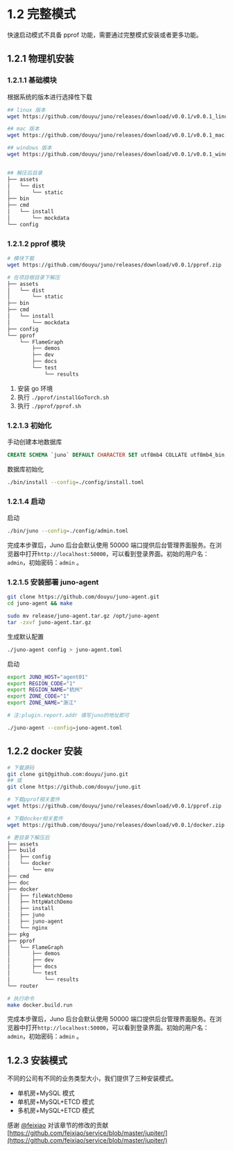 # 1.2 完整模式

快速启动模式不具备 pprof 功能，需要通过完整模式安装或者更多功能。

## 1.2.1 物理机安装

### 1.2.1.1 基础模块

根据系统的版本进行选择性下载

```bash
## linux 版本
wget https://github.com/douyu/juno/releases/download/v0.0.1/v0.0.1_linux.zip

## mac 版本
wget https://github.com/douyu/juno/releases/download/v0.0.1/v0.0.1_mac.zip

## windows 版本
wget https://github.com/douyu/juno/releases/download/v0.0.1/v0.0.1_windows.zip


## 解压后目录
├── assets
│   └── dist
│       └── static
├── bin
├── cmd
│   └── install
│       └── mockdata
└── config
```

### 1.2.1.2 pprof 模块

```bash
# 模块下载
wget https://github.com/douyu/juno/releases/download/v0.0.1/pprof.zip

# 在项目根目录下解压
├── assets
│   └── dist
│       └── static
├── bin
├── cmd
│   └── install
│       └── mockdata
├── config
└── pprof
    └── FlameGraph
        ├── demos
        ├── dev
        ├── docs
        └── test
            └── results
```

1. 安装 go 环境
2. 执行 `./pprof/installGoTorch.sh`
3. 执行 `./pprof/pprof.sh`

### 1.2.1.3 初始化

手动创建本地数据库

```sql
CREATE SCHEMA `juno` DEFAULT CHARACTER SET utf8mb4 COLLATE utf8mb4_bin;
```

数据库初始化

```bash
./bin/install --config=./config/install.toml
```

### 1.2.1.4 启动

启动

```bash
./bin/juno --config=./config/admin.toml
```

完成本步骤后，Juno 后台会默认使用 50000 端口提供后台管理界面服务。在浏览器中打开`http://localhost:50000`，可以看到登录界面。初始的用户名： `admin`，初始密码：`admin` 。

### 1.2.1.5 安装部署 juno-agent

```bash
git clone https://github.com/douyu/juno-agent.git
cd juno-agent && make

sudo mv release/juno-agent.tar.gz /opt/juno-agent
tar -zxvf juno-agent.tar.gz
```

生成默认配置

```bash
./juno-agent config > juno-agent.toml
```

启动

```bash
export JUNO_HOST="agent01"
export REGION_CODE="1"
export REGION_NAME="杭州"
export ZONE_CODE="1"
export ZONE_NAME="浙江"

# 注:plugin.report.addr 填写juno的地址即可

./juno-agent --config=juno-agent.toml
```

## 1.2.2 docker 安装

```bash
# 下载源码
git clone git@github.com:douyu/juno.git
## 或
git clone https://github.com/douyu/juno.git

# 下载pprof相关套件
wget https://github.com/douyu/juno/releases/download/v0.0.1/pprof.zip

# 下载docker相关套件
wget https://github.com/douyu/juno/releases/download/v0.0.1/docker.zip

# 更目录下解压后
├── assets
├── build
│   ├── config
│   └── docker
│       └── env
├── cmd
├── doc
├── docker
│   ├── fileWatchDemo
│   ├── httpWatchDemo
│   ├── install
│   ├── juno
│   ├── juno-agent
│   └── nginx
├── pkg
├── pprof
│   └── FlameGraph
│       ├── demos
│       ├── dev
│       ├── docs
│       └── test
│           └── results
└── router

# 执行命令
make docker.build.run
```

完成本步骤后，Juno 后台会默认使用 50000 端口提供后台管理界面服务。在浏览器中打开`http://localhost:50000`，可以看到登录界面。初始的用户名： `admin`，初始密码：`admin` 。

## 1.2.3 安装模式

不同的公司有不同的业务类型大小，我们提供了三种安装模式。

- 单机房+MySQL 模式
- 单机房+MySQL+ETCD 模式
- 多机房+MySQL+ETCD 模式

感谢 [@feixiao](https://github.com/feixiao) 对该章节的修改的贡献 [https://github.com/feixiao/service/blob/master/jupiter/](https://github.com/feixiao/service/blob/master/jupiter/)
